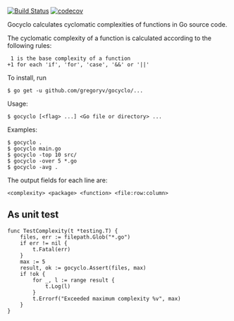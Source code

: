 [![Build Status](https://travis-ci.org/gregoryv/gocyclo.svg?branch=master)](https://travis-ci.org/gregoryv/gocyclo)
[![codecov](https://codecov.io/gh/gregoryv/gocyclo/branch/master/graph/badge.svg)](https://codecov.io/gh/gregoryv/gocyclo)


Gocyclo calculates cyclomatic complexities of functions in Go source code.

The cyclomatic complexity of a function is calculated according to the
following rules:

     1 is the base complexity of a function
    +1 for each 'if', 'for', 'case', '&&' or '||'

To install, run

    $ go get -u github.com/gregoryv/gocyclo/...

Usage:

    $ gocyclo [<flag> ...] <Go file or directory> ...

Examples:

    $ gocyclo .
    $ gocyclo main.go
    $ gocyclo -top 10 src/
    $ gocyclo -over 5 *.go
    $ gocyclo -avg .

The output fields for each line are:

    <complexity> <package> <function> <file:row:column>


## As unit test

    func TestComplexity(t *testing.T) {
		files, err := filepath.Glob("*.go")
		if err != nil {
			t.Fatal(err)
		}
		max := 5
		result, ok := gocyclo.Assert(files, max)
		if !ok {
			for _, l := range result {
				t.Log(l)
			}
			t.Errorf("Exceeded maximum complexity %v", max)
		}
	}
